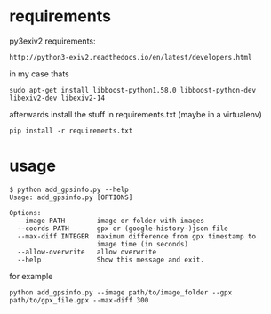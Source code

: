 

# requirements

py3exiv2 requirements:

    http://python3-exiv2.readthedocs.io/en/latest/developers.html

in my case thats
    
    sudo apt-get install libboost-python1.58.0 libboost-python-dev libexiv2-dev libexiv2-14

afterwards install the stuff in requirements.txt (maybe in a virtualenv)

    pip install -r requirements.txt


# usage

    $ python add_gpsinfo.py --help
    Usage: add_gpsinfo.py [OPTIONS]

    Options:
      --image PATH        image or folder with images
      --coords PATH       gpx or (google-history-)json file
      --max-diff INTEGER  maximum difference from gpx timestamp to
                          image time (in seconds)
      --allow-overwrite   allow overwrite
      --help              Show this message and exit.

for example

    python add_gpsinfo.py --image path/to/image_folder --gpx path/to/gpx_file.gpx --max-diff 300
